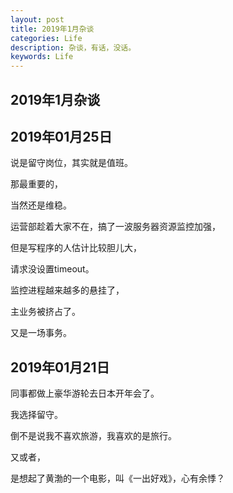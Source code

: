 ```yaml
---
layout: post
title: 2019年1月杂谈
categories: Life
description: 杂谈，有话，没话。
keywords: Life
---
```


## 2019年1月杂谈

## 2019年01月25日

说是留守岗位，其实就是值班。

那最重要的，

当然还是维稳。

运营部趁着大家不在，搞了一波服务器资源监控加强，

但是写程序的人估计比较胆儿大，

请求没设置timeout。



监控进程越来越多的悬挂了，

主业务被挤占了。



又是一场事务。



## 2019年01月21日

同事都做上豪华游轮去日本开年会了。

我选择留守。

倒不是说我不喜欢旅游，我喜欢的是旅行。

又或者，

是想起了黄渤的一个电影，叫《一出好戏》，心有余悸？



